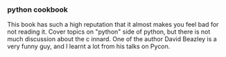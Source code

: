 ### python cookbook

This book has such a high reputation that it almost makes you feel bad for not reading it. Cover topics on "python" side of python, but there is not much discussion about the c innard. One of the author David Beazley is a very funny guy, and I learnt a lot from his talks on Pycon.
